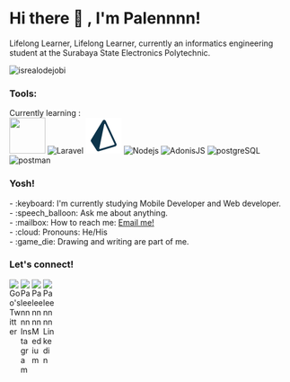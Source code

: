 # <summary><strong>Hi there :wave: , I'm Palennnn!</strong></summary>
Lifelong Learner, Lifelong Learner, currently an informatics engineering student at the Surabaya State Electronics Polytechnic.
<p align="left"> <img src="https://komarev.com/ghpvc/?username=goonesmile&label=Profile%20views&color=0e75b6&style=flat" alt="isrealodejobi" />
</p>

### <summary><strong>Tools:</strong></summary>
Currently learning : <br/> <img src="https://github.com/gilbarbara/logos/blob/main/logos/nextjs-icon.svg" width="64" height="64"> ![Laravel](https://www.vectorlogo.zone/logos/laravel/laravel-icon.svg)  <img src="https://raw.githubusercontent.com/vscode-icons/vscode-icons/23484f41d6852846e74f65320691203644291341/icons/file_type_light_prisma.svg" width="64" height="64"> ![Nodejs](https://www.vectorlogo.zone/logos/nodejs/nodejs-icon.svg) ![AdonisJS](https://www.vectorlogo.zone/logos/adonisjs/adonisjs-icon.svg) ![postgreSQL](https://www.vectorlogo.zone/logos/postgresql/postgresql-icon.svg) ![postman](https://www.vectorlogo.zone/logos/getpostman/getpostman-icon.svg) 
<br/>


### <summary><strong>Yosh!</strong></summary>
<p>
    - :keyboard: I'm currently studying Mobile Developer and Web developer. </br>
    - :speech_balloon: Ask me about anything.</br>
    - :mailbox: How to reach me: <a href="mailto:vfebyan@gmail.com">Email me!</a>  </br>
    - :cloud: Pronouns: He/His </br>
    - :game_die: Drawing and writing are part of me. </br>
<p>
 
### <summary><strong>Let's connect!</strong></summary>
<a href="https://x.com/paleennnn">
  <img align="left" alt="Goo's Twitter" width="20px" src="https://simpleicons.now.sh/x/495f7e" />
</a>
<a href="https://www.instagram.com/valeennszz/">
  <img align="left" alt="Paleennnn Instagram" width="20px" src="https://simpleicons.now.sh/instagram/495f7e" />
</a>
<a href="https://medium.com/@bioganteng04">
  <img align="left" alt="Paleennnn Medium" width="20px" src="https://simpleicons.now.sh/medium/495f7e" />
</a>
<a href="https://linkedin.com/in/febyanvalentino">
  <img align="left" alt="Paleennnn Linkedin" width="20px" src="https://simpleicons.now.sh/linkedin/495f7e" />
</a>
